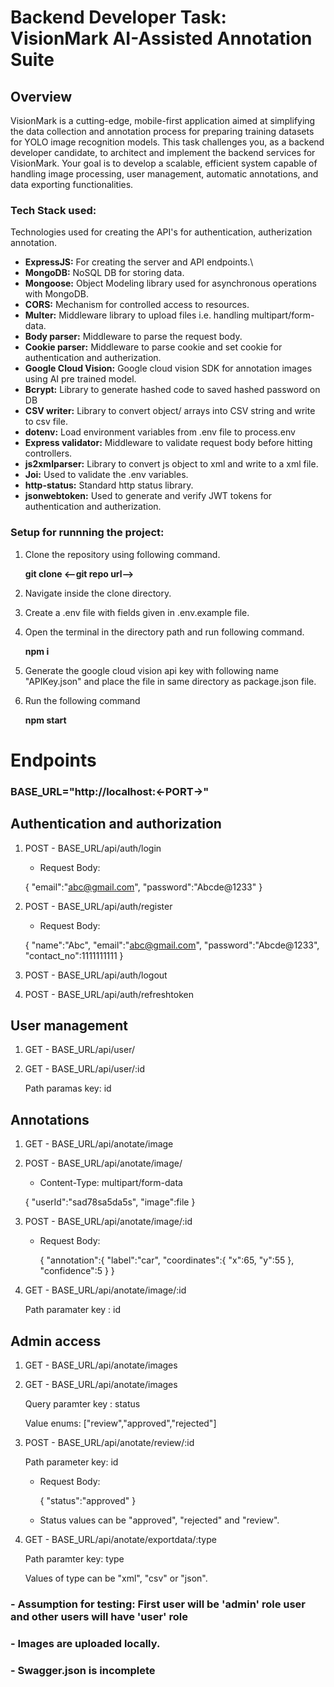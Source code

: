 # Backend Developer Task: VisionMark AI-Assisted Annotation Suite

## Overview

VisionMark is a cutting-edge, mobile-first application aimed at simplifying the data collection and annotation process for preparing training datasets for YOLO image recognition models. This task challenges you, as a backend developer candidate, to architect and implement the backend services for VisionMark. Your goal is to develop a scalable, efficient system capable of handling image processing, user management, automatic annotations, and data exporting functionalities.

### Tech Stack used:

Technologies used for creating the API's for authentication, autherization annotation.
- **ExpressJS:** For creating the server and API endpoints.\
- **MongoDB:** NoSQL DB for storing data.
- **Mongoose:** Object Modeling library used for asynchronous operations with MongoDB.
- **CORS:** Mechanism for controlled access to resources.
- **Multer:** Middleware library to upload files i.e. handling multipart/form-data.
- **Body parser:** Middleware to parse the request body.
- **Cookie parser:** Middleware to parse cookie and set cookie for authentication and autherization.
- **Google Cloud Vision:** Google cloud vision SDK for annotation images using AI pre trained model.
- **Bcrypt:** Library to generate hashed code to saved hashed password on DB
- **CSV writer:** Library to convert object/ arrays into CSV string and write to csv file.
- **dotenv:** Load environment variables from .env file to process.env
- **Express validator:** Middleware to validate request body before hitting controllers.
- **js2xmlparser:** Library to convert js object to xml and write to a xml file.
- **Joi:** Used to validate the .env variables.
- **http-status:** Standard http status library.
- **jsonwebtoken:** Used to generate and verify JWT tokens for authentication and autherization.

### Setup for runnning the project:

1. Clone the repository using following command.

   **git clone <--git repo url-->**

2. Navigate inside the clone directory.

3. Create a .env file with fields given in .env.example file.

4. Open the terminal in the directory path and run following command.

   **npm i**

5. Generate the google cloud vision api key with following name "APIKey.json" and place the file in same directory as package.json file.

6. Run the following command

   **npm start**


# Endpoints

### BASE_URL="http://localhost:<-PORT->"

## Authentication and authorization

1. POST -  BASE_URL/api/auth/login

   * Request Body:

    {
        "email":"abc@gmail.com",
        "password":"Abcde@1233"
    }

2. POST - BASE_URL/api/auth/register

    * Request Body:

    {
        "name":"Abc",
        "email":"abc@gmail.com",
        "password":"Abcde@1233",
        "contact_no":1111111111
    }

3.  POST - BASE_URL/api/auth/logout

4. POST - BASE_URL/api/auth/refreshtoken

## User management

1. GET -  BASE_URL/api/user/

2. GET - BASE_URL/api/user/:id

    Path paramas key: id

## Annotations

1. GET -  BASE_URL/api/anotate/image

2. POST - BASE_URL/api/anotate/image/

    * Content-Type: multipart/form-data

    {
        "userId":"sad78sa5da5s",
        "image":file
    }

3. POST - BASE_URL/api/anotate/image/:id

    * Request Body:

      {
          "annotation":{
              "label":"car",
              "coordinates":{
                  "x":65,
                   "y":55
                  },
               "confidence":5
           }
      }

4. GET - BASE_URL/api/anotate/image/:id

    Path paramater key : id

## Admin access

1. GET -  BASE_URL/api/anotate/images

2. GET - BASE_URL/api/anotate/images

    Query paramter key : status
   
    Value enums: ["review","approved","rejected"]

3. POST - BASE_URL/api/anotate/review/:id

    Path parameter key: id

     * Request Body:

          {
            "status":"approved"
          }
        
    * Status values can be "approved", "rejected" and "review".
  
4. GET - BASE_URL/api/anotate/exportdata/:type

      Path paramter key: type

      Values of type can be "xml", "csv" or "json".






### - Assumption for testing: First user will be 'admin' role user and other users will have 'user' role
### - Images are uploaded locally.
### - Swagger.json is incomplete



